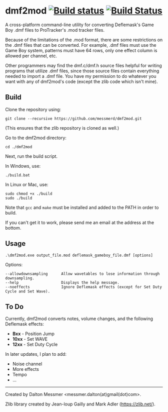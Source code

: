 dmf2mod [![Build status](https://ci.appveyor.com/api/projects/status/uvds55gsh593bcnl?svg=true)](https://ci.appveyor.com/project/messmerd/dmf2mod) [![Build Status](https://travis-ci.org/messmerd/dmf2mod.svg?branch=master)](https://travis-ci.org/messmerd/dmf2mod) 
======

A cross-platform command-line utility for converting Deflemask's Game Boy .dmf files to ProTracker's .mod tracker files.

Because of the limitations of the .mod format, there are some restrictions on the .dmf files that can be converted. 
For example, .dmf files must use the Game Boy system, patterns must have 64 rows, only one effect column is allowed per channel, etc. 
 
Other programmers may find the dmf.c/dmf.h source files helpful for writing programs that utilize .dmf files, since those source files contain everything needed to import a .dmf file. You have my permission to do whatever you want with any of dmf2mod's code (except the zlib code which isn't mine).

## Build    
Clone the repository using: 

```git clone --recursive https://github.com/messmerd/dmf2mod.git``` <p>(This ensures that the zlib repository is cloned as well.)

Go to the dmf2mod directory: 

```cd ./dmf2mod ```

Next, run the build script. 

In Windows, use:

```./build.bat``` 

In Linux or Mac, use:

```
sudo chmod +x ./build
sudo ./build 
```

Note that `gcc` and `make` must be installed and added to the PATH in order to build. 

If you can't get it to work, please send me an email at the address at the bottom. 

## Usage 
```
.\dmf2mod.exe output_file.mod deflemask_gameboy_file.dmf [options]
``` 
Options:
```
--allowdownsampling      Allow wavetables to lose information through downsampling.
--help                   Displays the help message.
--noeffects              Ignore Deflemask effects (except for Set Duty Cycle and Set Wave).
```
 
## To Do
Currently, dmf2mod converts notes, volume changes, and the following Deflemask effects: 
- **Bxx**  - Position Jump
- **10xx** - Set WAVE 
- **12xx** - Set Duty Cycle 

In later updates, I plan to add: 
- Noise channel 
- More effects 
- Tempo 
- ... 
 
______
Created by Dalton Messmer <messmer.dalton(at)gmail(dot)com>. 

Zlib library created by Jean-loup Gailly and Mark Adler (https://zlib.net/).
